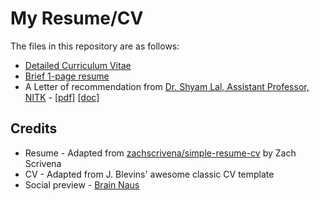 # My Resume/CV

The files in this repository are as follows:

* [Detailed Curriculum Vitae](CV.pdf)
* [Brief 1-page resume](Resume.pdf)
* A Letter of recommendation from [Dr. Shyam Lal, Assistant Professor, NITK](http://ece.nitk.ac.in/faculty/shyam-lal) - [[pdf]](LoR-Dr_Shyam_Lal.pdf) [[doc]](https://docs.google.com/document/d/14LeFjL7ziDLAVrl1AtAbk9utR2y9xSMnAYmoWlH9C_M/edit?usp=sharing)

## Credits

* Resume - Adapted from [zachscrivena/simple-resume-cv](https://github.com/zachscrivena/simple-resume-cv) by Zach Scrivena
* CV - Adapted from J. Blevins' awesome classic CV template
* Social preview -  [Brain Naus](https://unsplash.com/@bramnaus?utm_medium=referral&amp;utm_campaign=photographer-credit&amp;utm_content=creditBadge)
